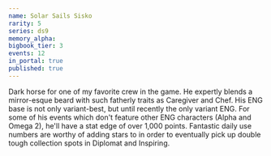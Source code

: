 ```yaml
---
name: Solar Sails Sisko
rarity: 5
series: ds9
memory_alpha:
bigbook_tier: 3
events: 12
in_portal: true
published: true
---
```


Dark horse for one of my favorite crew in the game. He expertly blends a mirror-esque beard with such fatherly traits as Caregiver and Chef. His ENG base is not only variant-best, but until recently the only variant ENG. For some of his events which don't feature other ENG characters (Alpha and Omega 2), he'll have a stat edge of over 1,000 points. Fantastic daily use numbers are worthy of adding stars to in order to eventually pick up double tough collection spots in Diplomat and Inspiring.
